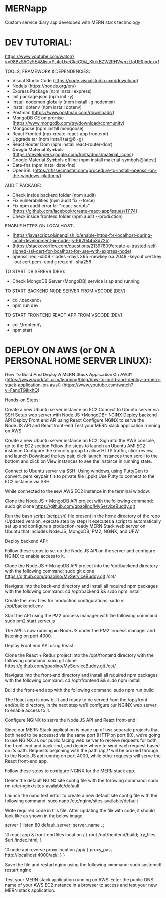# MERNapp
Custom service diary app developed with MERN stack technology


# DEV TUTORIAL:
https://www.youtube.com/watch?v=98BzS5Oz5E4&list=PL4cUxeGkcC9iJ_KkrkBZWZRHVwnzLIoUE&index=1

TOOLS, FRAMEWORK & DEPENDENCIES:
- Visual Studio Code (https://code.visualstudio.com/download)
- Nodejs (https://nodejs.org/en/)
- Express Package (npm install express)
- Init package.json (npm init -y)
- Install nodemon globally (npm install -g nodemon)
- Install dotenv (npm install dotenv)
- Postman (https://www.postman.com/downloads/)
- MongoDB CE on premise (https://www.mongodb.com/try/download/community)
- Mongoose (npm install mongoose)
- React Fronted (npx create-react-app frontend)
- Upgrade tar (npm install tar@6 -g)
- React Router Dom (npm install react-router-dom)
- Google Material Symbols (https://developers.google.com/fonts/docs/material_icons)
- Google Material Symbols offline (npm install material-symbols@latest)
- Date-fns (npm install date-fns)
- OpenSSL (https://thesecmaster.com/procedure-to-install-openssl-on-the-windows-platform/)

AUDIT PACKAGE:
- Check inside backend folder (npm audit)
- Fix vulnerabilities (npm audit fix --force)
- Fix npm audit error for "react-scripts" (https://github.com/facebook/create-react-app/issues/11174)
- Check inside frontend folder (npm audit --production)

ENABLE HTTPS ON LOCALHOST:
- (https://javascript.plainenglish.io/enable-https-for-localhost-during-local-development-in-node-js-96204453d72b)
- (https://stackoverflow.com/questions/21397809/create-a-trusted-self-signed-ssl-cert-for-localhost-for-use-with-express-node)
- openssl req -x509 -nodes -days 365 -newkey rsa:2048 -keyout cert.key -out cert.pem -config req.cnf -sha256

TO START DB SEREVR (DEV):
- Check MongoDB Server (MongoDB) service is up and running

TO START BACKEND NODE SERVER FROM VSCODE (DEV):
- cd .\backend\
- npm run dev

TO START FRONTEND REACT APP FROM VSCODE (DEV):
- cd .\frontend\
- npm start


# DEPLOY ON AWS (or ON A PERSONAL HOME SERVER LINUX):
How To Build And Deploy A MERN Stack Application On AWS?
(https://www.workfall.com/learning/blog/how-to-build-and-deploy-a-mern-stack-application-on-aws/)
(https://www.youtube.com/watch?v=FanoTGjkxhQ)

Hands-on
Steps:

Create a new Ubuntu server instance on EC2
Connect to Ubuntu server via SSH
Setup web server with Node.JS +MongoDB+ NGINX 
Deploy backend API
Deploy Front end API using React 
Configure NGINX to serve the Node.JS API and React front-end
Test your MERN stack application running on AWS


Create a new Ubuntu server instance on EC2:
Sign into the AWS console, go to the EC2 section
Follow the steps to launch an Ubuntu AMI EC2 instance
Configure the security group to allow HTTP traffic, click review, and launch
Download the key pair, click launch instances then scroll to the bottom and click on View instances to see the instance in running state. 


Connect to Ubuntu server via SSH:
Using windows, using PuttyGen to convert. pem keypair file to private file (.ppk)
Use Putty to connect to the EC2 instance via SSH


While connected to the new AWS EC2 instance in the terminal window:

Clone the Node.JS + MongoDB API project with the following command: 
sudo git clone https://github.com/gpaolino/MyServiceBuddy.git

Run the bash script (script.sh) file present in the home directory of the repo (Updated version, execute step by step)
It executes a script to automatically set up and configure a production-ready MERN Stack web server on Ubuntu that includes Node.JS, MongoDB, PM2, NGINX, and UFW.


Deploy backend API:

Follow these steps to set up the Node.JS API on the server and configure NGINX to enable access to it.

Clone the Node.JS + MongoDB API project into the /opt/backend directory with the following command:
sudo git clone https://github.com/gpaolino/MyServiceBuddy.git /opt/

Navigate into the back-end directory and install all required npm packages with the following command:
cd /opt/backend && sudo npm install

Create the .env files for production configurations:
sudo vi /opt/backend/.env

Start the API using the PM2 process manager with the following command:
sudo pm2 start server.js

The API is now running on Node.JS under the PM2 process manager and listening on port 4000.


Deploy Front end API using React:

Clone the React + Redux project into the /opt/frontend directory with the following command:
sudo git clone https://github.com/gpaolino/MyServiceBuddy.git /opt/

Navigate into the front-end directory and install all required npm packages with the following command:
cd /opt/frontend && sudo npm install

Build the front-end app with the following command:
sudo npm run build

The React app is now built and ready to be served from the /opt/front-end/build directory, in the next step we’ll configure our NGINX web server to enable access to it.


Configure NGINX to serve the Node.JS API and React front-end:

Since our MERN Stack application is made up of two separate projects that both need to be accessed via the same port (HTTP on port 80), we’re going to use NGINX as our public facing web server to receive requests for both the front-end and back-end, and decide where to send each request based on its path. Requests beginning with the path /api/* will be proxied through to the Node.JS api running on port 4000, while other requests will serve the React front-end app.

Follow these steps to configure NGINX for the MERN stack app.

Delete the default NGINX site config file with the following command:
sudo rm /etc/nginx/sites-available/default

Launch the nano text editor to create a new default site config file with the following command:
sudo nano /etc/nginx/sites-available/default

Write required code in this file. After updating the file with code, it should look like as shown in the below image.

server {
  listen 80 default_server;
  server_name _;
  
  '# react app & front-end files
  location / {
    root /opt/frontend/build;
	try_files $uri /index.html;
  }
  
  '# node api reverse proxy
  location /api/ {
    proxy_pass http://localhost:4000/api/;
  }
}

Save the file and restart nginx using the following command:
sudo systemctl restart nginx


Test your MERN stack application running on AWS:
Enter the public DNS name of your AWS EC2 instance in a browser to access and test your new MERN stack application.
